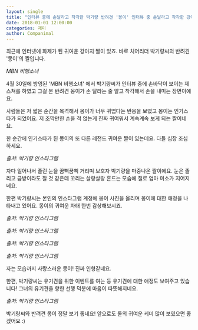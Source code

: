```yaml
---
layout: single
title: "인터뷰 중에 손달라고 착각한 박기량 반려견 '몽이' 인터뷰 중 손달라고 착각한 강아지"
date: 2018-01-01 12:00:00
categories: 재미
author: Companimal
---
```


최근에 인터넷에 화제가 된 귀여운 강아지 짤이 있죠. 바로 치어리더 박기량씨의 반려견 '몽이'의 짤입니다.

_MBN 비행소녀_

4월 30일에 방영된 'MBN 비행소녀' 에서 박기량씨가 인터뷰 중에 손바닥이 보이는 제스쳐를 하였고 그걸 본 반려견 몽이가 손 달라는 줄 알고 착각해서 손을 내미는 장면이에요.

사람들은 저 짧은 순간을 목격해서 몽이가 너무 귀엽다는 반응을 보였고 몽이는 인기스타가 되었어요. 저 조막만한 손을 척 얹는게 진짜 귀여워서 계속계속 보게 되는 짤이네요.

한 순간에 인기스타가 된 몽이의 또 다른 레전드 귀여운 짤이 있는데요. 다들 심장 조심하세요.

_출처: 박기량 인스타그램_

자다 일어나서 졸린 눈을 꿈뻑꿈뻑 거리며 보호자 박기량을 마중나온 짤이에요. 눈은 졸리고 금방이라도 잘 것 같은데 꼬리는 살랑살랑 흔드는 모습에 절로 엄마 미소가 지어지네요.

한편 박기량씨는 본인의 인스타그램 계정에 몽이 사진을 올리며 몽이에 대한 애정을 나타내고 있어요. 몽이의 귀여운 자태 한번 감상해보시죠.

_출처: 박기량 인스타그램_

_출처: 박기량 인스타그램_

_출처: 박기량 인스타그램_

_출처: 박기량 인스타그램_

자는 모습까지 사랑스러운 몽이! 진짜 인형같네요.

한편, 박기량씨는 유기견을 위한 이벤트를 여는 등 유기견에 대한 애정도 보여주고 있습니다! 그녀의 유기견을 향한 선행 덕분에 마음이 따뜻해지네요.

_출처: 박기량 인스타그램_

박기량씨와 반려견 몽이 정말 보기 좋네요! 앞으로도 둘의 귀여운 케미 많이 보였으면 좋겠어요 :)

